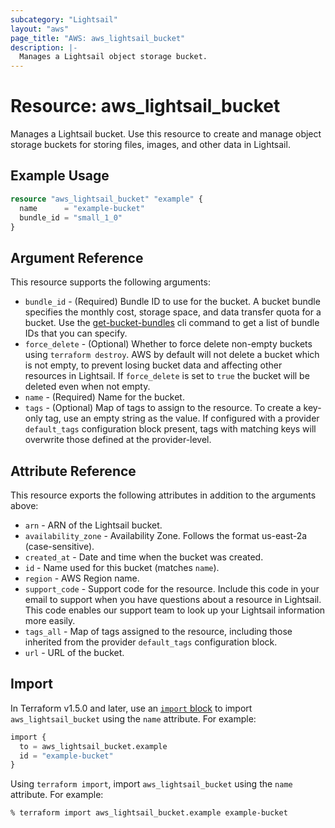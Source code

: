 ```yaml
---
subcategory: "Lightsail"
layout: "aws"
page_title: "AWS: aws_lightsail_bucket"
description: |-
  Manages a Lightsail object storage bucket.
---
```


# Resource: aws_lightsail_bucket

Manages a Lightsail bucket. Use this resource to create and manage object storage buckets for storing files, images, and other data in Lightsail.

## Example Usage

```terraform
resource "aws_lightsail_bucket" "example" {
  name      = "example-bucket"
  bundle_id = "small_1_0"
}
```

## Argument Reference

This resource supports the following arguments:

* `bundle_id` - (Required) Bundle ID to use for the bucket. A bucket bundle specifies the monthly cost, storage space, and data transfer quota for a bucket. Use the [get-bucket-bundles](https://docs.aws.amazon.com/cli/latest/reference/lightsail/get-bucket-bundles.html) cli command to get a list of bundle IDs that you can specify.
* `force_delete` - (Optional) Whether to force delete non-empty buckets using `terraform destroy`. AWS by default will not delete a bucket which is not empty, to prevent losing bucket data and affecting other resources in Lightsail. If `force_delete` is set to `true` the bucket will be deleted even when not empty.
* `name` - (Required) Name for the bucket.
* `tags` - (Optional) Map of tags to assign to the resource. To create a key-only tag, use an empty string as the value. If configured with a provider `default_tags` configuration block present, tags with matching keys will overwrite those defined at the provider-level.

## Attribute Reference

This resource exports the following attributes in addition to the arguments above:

* `arn` - ARN of the Lightsail bucket.
* `availability_zone` - Availability Zone. Follows the format us-east-2a (case-sensitive).
* `created_at` - Date and time when the bucket was created.
* `id` - Name used for this bucket (matches `name`).
* `region` - AWS Region name.
* `support_code` - Support code for the resource. Include this code in your email to support when you have questions about a resource in Lightsail. This code enables our support team to look up your Lightsail information more easily.
* `tags_all` - Map of tags assigned to the resource, including those inherited from the provider `default_tags` configuration block.
* `url` - URL of the bucket.

## Import

In Terraform v1.5.0 and later, use an [`import` block](https://developer.hashicorp.com/terraform/language/import) to import `aws_lightsail_bucket` using the `name` attribute. For example:

```terraform
import {
  to = aws_lightsail_bucket.example
  id = "example-bucket"
}
```

Using `terraform import`, import `aws_lightsail_bucket` using the `name` attribute. For example:

```console
% terraform import aws_lightsail_bucket.example example-bucket
```
